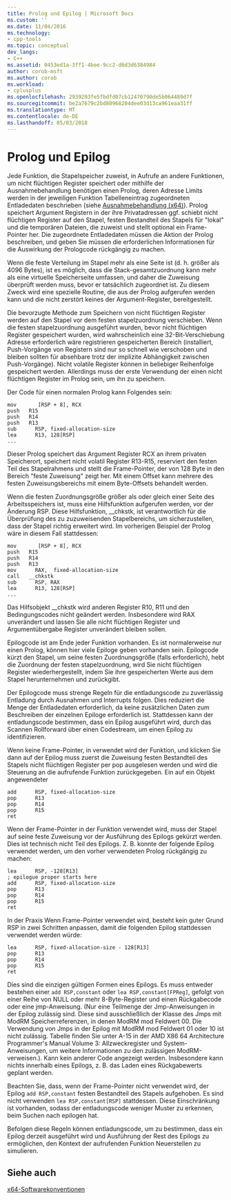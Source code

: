 ```yaml
---
title: Prolog und Epilog | Microsoft Docs
ms.custom: ''
ms.date: 11/04/2016
ms.technology:
- cpp-tools
ms.topic: conceptual
dev_langs:
- C++
ms.assetid: 0453ed1a-3ff1-4bee-9cc2-d6d3d6384984
author: corob-msft
ms.author: corob
ms.workload:
- cplusplus
ms.openlocfilehash: 2939293fe5fbdfd07cb12470790de5b064489d7f
ms.sourcegitcommit: be2a7679c2bd80968204dee03d13ca961eaa31ff
ms.translationtype: MT
ms.contentlocale: de-DE
ms.lasthandoff: 05/03/2018
---
```

# <a name="prolog-and-epilog"></a>Prolog und Epilog
Jede Funktion, die Stapelspeicher zuweist, in Aufrufe an andere Funktionen, um nicht flüchtigen Register speichert oder mithilfe der Ausnahmebehandlung benötigen einen Prolog, deren Adresse Limits werden in der jeweiligen Funktion Tabelleneintrag zugeordneten Entladedaten beschrieben (siehe [Ausnahmebehandlung (x64)](../build/exception-handling-x64.md)). Prolog speichert Argument Registern in der ihre Privatadressen ggf. schiebt nicht flüchtigen Register auf den Stapel, festen Bestandteil des Stapels für "lokal" und die temporären Dateien, die zuweist und stellt optional ein Frame-Pointer her. Die zugeordnete Entladedaten müssen die Aktion der Prolog beschreiben, und geben Sie müssen die erforderlichen Informationen für die Auswirkung der Prologcode rückgängig zu machen.  
  
 Wenn die feste Verteilung im Stapel mehr als eine Seite ist (d. h. größer als 4096 Bytes), ist es möglich, dass die Stack-gesamtzuordnung kann mehr als eine virtuelle Speicherseite umfassen, und daher die Zuweisung überprüft werden muss, bevor er tatsächlich zugeordnet ist. Zu diesem Zweck wird eine spezielle Routine, die aus der Prolog aufgerufen werden kann und die nicht zerstört keines der Argument-Register, bereitgestellt.  
  
 Die bevorzugte Methode zum Speichern von nicht flüchtigen Register werden auf den Stapel vor dem festen stapelzuordnung verschieben. Wenn die festen stapelzuordnung ausgeführt wurden, bevor nicht flüchtigen Register gespeichert wurden, wird wahrscheinlich eine 32-Bit-Verschiebung Adresse erforderlich wäre registrieren gespeicherten Bereich (installiert, Push-Vorgänge von Registern sind nur so schnell wie verschoben und bleiben sollten für absehbare trotz der implizite Abhängigkeit zwischen Push-Vorgänge). Nicht volatile Register können in beliebiger Reihenfolge gespeichert werden. Allerdings muss der erste Verwendung der einen nicht flüchtigen Register im Prolog sein, um ihn zu speichern.  
  
 Der Code für einen normalen Prolog kann Folgendes sein:  
  
```  
mov       [RSP + 8], RCX  
push   R15  
push   R14  
push   R13  
sub      RSP, fixed-allocation-size  
lea      R13, 128[RSP]  
...  
```  
  
 Dieser Prolog speichert das Argument Register RCX an ihrem privaten Speicherort, speichert nicht volatil Register R13-R15, reserviert den festen Teil des Stapelrahmens und stellt die Frame-Pointer, der von 128 Byte in den Bereich "feste Zuweisung" zeigt her. Mit einem Offset kann mehrere des festen Zuweisungsbereichs mit einem Byte-Offsets behandelt werden.  
  
 Wenn die festen Zuordnungsgröße größer als oder gleich einer Seite des Arbeitsspeichers ist, muss eine Hilfsfunktion aufgerufen werden, vor der Änderung RSP. Diese Hilfsfunktion, __chkstk, ist verantwortlich für die Überprüfung des zu zuzuweisenden Stapelbereichs, um sicherzustellen, dass der Stapel richtig erweitert wird. Im vorherigen Beispiel der Prolog wäre in diesem Fall stattdessen:  
  
```  
mov       [RSP + 8], RCX  
push   R15  
push   R14  
push   R13  
mov      RAX,  fixed-allocation-size  
call   __chkstk  
sub      RSP, RAX  
lea      R13, 128[RSP]  
...  
```  
  
 Das Hilfsobjekt __chkstk wird anderen Register R10, R11 und den Bedingungscodes nicht geändert werden. Insbesondere wird RAX unverändert und lassen Sie alle nicht flüchtigen Register und Argumentübergabe Register unverändert bleiben sollen.  
  
 Epilogcode ist am Ende jeder Funktion vorhanden. Es ist normalerweise nur einen Prolog, können hier viele Epiloge geben vorhanden sein. Epilogcode kürzt den Stapel, um seine festen Zuordnungsgröße (falls erforderlich), hebt die Zuordnung der festen stapelzuordnung, wird Sie nicht flüchtigen Register wiederhergestellt, indem Sie ihre gespeicherten Werte aus dem Stapel herunternehmen und zurückgibt.  
  
 Der Epilogcode muss strenge Regeln für die entladungscode zu zuverlässig Entladung durch Ausnahmen und Interrupts folgen. Dies reduziert die Menge der Entladedaten erforderlich, da keine zusätzlichen Daten zum Beschreiben der einzelnen Epiloge erforderlich ist. Stattdessen kann der entladungscode bestimmen, dass ein Epilog ausgeführt wird, durch das Scannen Rollforward über einen Codestream, um einen Epilog zu identifizieren.  
  
 Wenn keine Frame-Pointer, in verwendet wird der Funktion, und klicken Sie dann auf der Epilog muss zuerst die Zuweisung festen Bestandteil des Stapels nicht flüchtigen Register per pop ausgelesen werden und wird die Steuerung an die aufrufende Funktion zurückgegeben. Ein auf ein Objekt angewendeter  
  
```  
add      RSP, fixed-allocation-size  
pop      R13  
pop      R14  
pop      R15  
ret  
```  
  
 Wenn der Frame-Pointer in der Funktion verwendet wird, muss der Stapel auf seine feste Zuweisung vor der Ausführung des Epilogs gekürzt werden. Dies ist technisch nicht Teil des Epilogs. Z. B. konnte der folgende Epilog verwendet werden, um den vorher verwendeten Prolog rückgängig zu machen:  
  
```  
lea      RSP, -128[R13]  
; epilogue proper starts here  
add      RSP, fixed-allocation-size  
pop      R13  
pop      R14  
pop      R15  
ret  
```  
  
 In der Praxis Wenn Frame-Pointer verwendet wird, besteht kein guter Grund RSP in zwei Schritten anpassen, damit die folgenden Epilog stattdessen verwendet werden würde:  
  
```  
lea      RSP, fixed-allocation-size - 128[R13]  
pop      R13  
pop      R14  
pop      R15  
ret  
```  
  
 Dies sind die einzigen gültigen Formen eines Epilogs. Es muss entweder bestehen einer `add RSP,constant` oder `lea RSP,constant[FPReg]`, gefolgt von einer Reihe von NULL oder mehr 8-Byte-Register und einen Rückgabecode oder eine jmp-Anweisung. (Nur eine Teilmenge der Jmp-Anweisungen in der Epilog zulässig sind. Diese sind ausschließlich der Klasse des Jmps mit ModRM Speicherreferenzen, in denen ModRM mod Feldwert 00. Die Verwendung von Jmps in der Epilog mit ModRM mod Feldwert 01 oder 10 ist nicht zulässig. Tabelle finden Sie unter A-15 in der AMD X86 64 Architecture Programmer's Manual Volume 3: Allzweckregister und System-Anweisungen, um weitere Informationen zu den zulässigen ModRM-verweisen.). Kann kein anderer Code angezeigt werden. Insbesondere kann nichts innerhalb eines Epilogs, z. B. das Laden eines Rückgabewerts geplant werden.  
  
 Beachten Sie, dass, wenn der Frame-Pointer nicht verwendet wird, der Epilog `add RSP,constant` festen Bestandteil des Stapels aufgehoben. Es sind nicht verwenden `lea RSP,constant[RSP]` stattdessen. Diese Einschränkung ist vorhanden, sodass der entladungscode weniger Muster zu erkennen, beim Suchen nach epilogen hat.  
  
 Befolgen diese Regeln können entladungscode, um zu bestimmen, dass ein Epilog derzeit ausgeführt wird und Ausführung der Rest des Epilogs zu ermöglichen, den Kontext der aufrufenden Funktion Neuerstellen zu simulieren.  
  
## <a name="see-also"></a>Siehe auch  
 [x64-Softwarekonventionen](../build/x64-software-conventions.md)